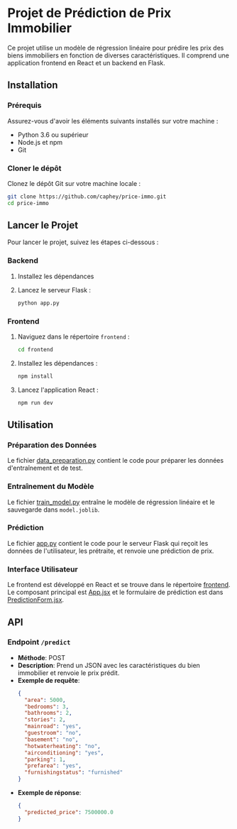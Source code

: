 # Projet de Prédiction de Prix Immobilier

Ce projet utilise un modèle de régression linéaire pour prédire les prix des biens immobiliers en fonction de diverses caractéristiques. Il comprend une application frontend en React et un backend en Flask.

## Installation

### Prérequis

Assurez-vous d'avoir les éléments suivants installés sur votre machine :

- Python 3.6 ou supérieur
- Node.js et npm
- Git

### Cloner le dépôt

Clonez le dépôt Git sur votre machine locale :

```sh
git clone https://github.com/caphey/price-immo.git
cd price-immo
```

## Lancer le Projet

Pour lancer le projet, suivez les étapes ci-dessous :

### Backend

1. Installez les dépendances

2. Lancez le serveur Flask :
   ```sh
   python app.py
   ```

### Frontend

1. Naviguez dans le répertoire `frontend` :

   ```sh
   cd frontend
   ```

2. Installez les dépendances :

   ```sh
   npm install
   ```

3. Lancez l'application React :
   ```sh
   npm run dev
   ```

## Utilisation

### Préparation des Données

Le fichier [data_preparation.py](data_preparation.py) contient le code pour préparer les données d'entraînement et de test.

### Entraînement du Modèle

Le fichier [train_model.py](train_model.py) entraîne le modèle de régression linéaire et le sauvegarde dans `model.joblib`.

### Prédiction

Le fichier [app.py](app.py) contient le code pour le serveur Flask qui reçoit les données de l'utilisateur, les prétraite, et renvoie une prédiction de prix.

### Interface Utilisateur

Le frontend est développé en React et se trouve dans le répertoire [frontend](frontend). Le composant principal est [App.jsx](frontend/src/App.jsx) et le formulaire de prédiction est dans [PredictionForm.jsx](frontend/src/components/PredictionForm.jsx).

## API

### Endpoint `/predict`

- **Méthode**: POST
- **Description**: Prend un JSON avec les caractéristiques du bien immobilier et renvoie le prix prédit.
- **Exemple de requête**:
  ```json
  {
    "area": 5000,
    "bedrooms": 3,
    "bathrooms": 2,
    "stories": 2,
    "mainroad": "yes",
    "guestroom": "no",
    "basement": "no",
    "hotwaterheating": "no",
    "airconditioning": "yes",
    "parking": 1,
    "prefarea": "yes",
    "furnishingstatus": "furnished"
  }
  ```
- **Exemple de réponse**:
  ```json
  {
    "predicted_price": 7500000.0
  }
  ```
